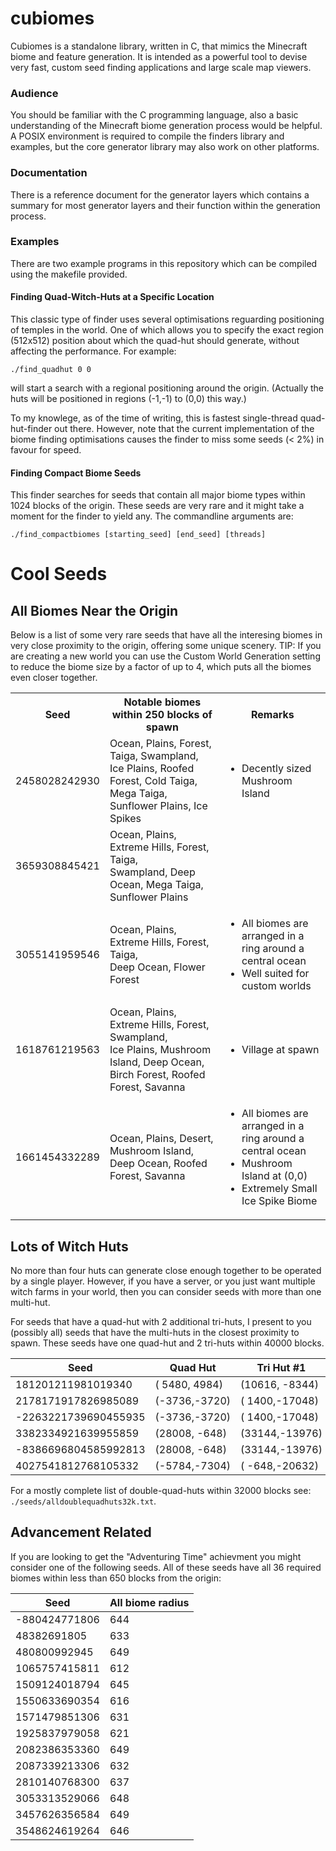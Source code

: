 # cubiomes

Cubiomes is a standalone library, written in C, that mimics the Minecraft biome and feature generation. 
It is intended as a powerful tool to devise very fast, custom seed finding applications and large scale map viewers.


### Audience

You should be familiar with the C programming language, also a basic understanding of the Minecraft biome generation process would be helpful. 
A POSIX environment is required to compile the finders library and examples, but the core generator library may also work on other platforms.


### Documentation

There is a reference document for the generator layers which contains a summary for most generator layers and their function within the generation process.


### Examples

There are two example programs in this repository which can be compiled using the makefile provided.


#### Finding Quad-Witch-Huts at a Specific Location

This classic type of finder uses several optimisations reguarding positioning of temples in the world. One of which allows you to specify the exact region (512x512) position about which the quad-hut should generate, without affecting the performance. For example:

`./find_quadhut 0 0`

will start a search with a regional positioning around the origin. (Actually the huts will be positioned in regions (-1,-1) to (0,0) this way.) 

To my knowlege, as of the time of writing, this is fastest single-thread quad-hut-finder out there. However, note that the current implementation of the biome finding optimisations causes the finder to miss some seeds (< 2%) in favour for speed.


#### Finding Compact Biome Seeds

This finder searches for seeds that contain all major biome types within 1024 blocks of the origin. These seeds are very rare and it might take a moment for the finder to yield any. The commandline arguments are:

`./find_compactbiomes [starting_seed] [end_seed] [threads]`


# Cool Seeds

## All Biomes Near the Origin

Below is a list of some very rare seeds that have all the interesing biomes in very close proximity to the origin, offering some unique scenery. TIP: If you are creating a new world you can use the Custom World Generation setting to reduce the biome size by a factor of up to 4, which puts all the biomes even closer together.

<table>
<tr>
  <th>Seed</th>
  <th>Notable biomes within 250 blocks of spawn</th>
  <th>Remarks</th>
</tr>
<tr>
  <td>2458028242930</td>
  <td>Ocean, Plains, Forest, Taiga, Swampland,<br>Ice Plains, Roofed Forest, Cold Taiga,<br>Mega Taiga, Sunflower Plains, Ice Spikes</td>
  <td>
   <ul>
    <li>Decently sized Mushroom Island </li>
   </ul>
  </td>
</tr>
<tr>
  <td>3659308845421</td>
  <td>Ocean, Plains, Extreme Hills, Forest, Taiga,<br>Swampland, Deep Ocean, Mega Taiga,<br>Sunflower Plains</td>
  <td>
  </td>
</tr>
<tr>
  <td>3055141959546</td>
  <td>Ocean, Plains, Extreme Hills, Forest, Taiga,<br>Deep Ocean, Flower Forest</td>
  <td>
   <ul>
    <li>All biomes are arranged in a<br>ring around a central ocean</li>
    <li>Well suited for custom worlds</li>
   </ul>
  </td>
</tr>
<tr>
  <td>1618761219563</td>
  <td>Ocean, Plains, Extreme Hills, Forest, Swampland,<br>Ice Plains, Mushroom Island, Deep Ocean,<br>Birch Forest, Roofed Forest, Savanna</td>
  <td>
   <ul>
    <li>Village at spawn</li>
   </ul>
  </td>
</tr>
<tr>
  <td>1661454332289</td>
  <td>Ocean, Plains, Desert, Mushroom Island,<br>Deep Ocean, Roofed Forest, Savanna</td>
  <td>
   <ul>
    <li>All biomes are arranged in a<br>ring around a central ocean</li>
    <li>Mushroom Island at (0,0)</li>
    <li>Extremely Small Ice Spike Biome</li>
   </ul>
  </td>
</tr>

</table>



## Lots of Witch Huts

No more than four huts can generate close enough together to be operated by a single player. However, if you have a server, or you just want multiple witch farms in your world, then you can consider seeds with more than one multi-hut. 

For seeds that have a quad-hut with 2 additional tri-huts, I present to you (possibly all) seeds that have the multi-huts in the closest proximity to spawn. These seeds have one quad-hut and 2 tri-huts within 40000 blocks.

| Seed                 | Quad Hut      | Tri Hut #1     | Tri Hut #2     |
|----------------------|---------------|----------------|----------------|
|   181201211981019340 | ( 5480, 4984) | (10616, -8344) | (-23688,28520) |
|  2178171917826985089 | (-3736,-3720) | ( 1400,-17048) | (-32904,19816) |
| -2263221739690455935 | (-3736,-3720) | ( 1400,-17048) | (-32904,19816) |
|  3382334921639955859 | (28008, -648) | (33144,-13976) | ( -1160,22888) |
| -8386696804585992813 | (28008, -648) | (33144,-13976) | ( -1160,22888) |
|  4027541812768105332 | (-5784,-7304) | ( -648,-20632) | (-34952,16232) |

For a mostly complete list of double-quad-huts within 32000 blocks see: `./seeds/alldoublequadhuts32k.txt`.



## Advancement Related

If you are looking to get the "Adventuring Time" achievment you might consider one of the following seeds. All of these seeds have all 36 required biomes within less than 650 blocks from the origin: 

| Seed          | All biome radius |
|---------------|------------------|
| -880424771806 | 644              | 
| 48382691805   | 633              | 
| 480800992945  | 649              | 
| 1065757415811 | 612              | 
| 1509124018794 | 645              | 
| 1550633690354 | 616              | 
| 1571479851306 | 631              | 
| 1925837979058 | 621              | 
| 2082386353360 | 649              | 
| 2087339213306 | 632              | 
| 2810140768300 | 637              | 
| 3053313529066 | 648              | 
| 3457626356584 | 649              | 
| 3548624619264 | 646              | 







